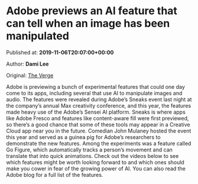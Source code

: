 
# Adobe previews an AI feature that can tell when an image has been manipulated

Published at: **2019-11-06T20:07:00+00:00**

Author: **Dami Lee**

Original: [The Verge](https://www.theverge.com/2019/11/6/20951569/adobe-max-sneaks-project-face-manipulation-about-face-sensei)

Adobe is previewing a bunch of experimental features that could one day come to its apps, including several that use AI to manipulate images and audio.
The features were revealed during Adobe’s Sneaks event last night at the company’s annual Max creativity conference, and this year, the features made heavy use of the Adobe’s Sensei AI platform. Sneaks is where apps like Adobe Fresco and features like content-aware fill were first previewed, so there’s a good chance that some of these tools may appear in a Creative Cloud app near you in the future.
Comedian John Mulaney hosted the event this year and served as a guinea pig for Adobe’s researchers to demonstrate the new features. Among the experiments was a feature called Go Figure, which automatically tracks a person’s movement and can translate that into quick animations. Check out the videos below to see which features might be worth looking forward to and which ones should make you cower in fear of the growing power of AI. You can also read the Adobe blog for a full list of the features.
